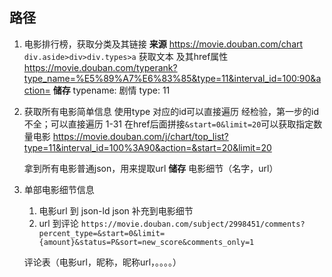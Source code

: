 ## 路径

1. 电影排行榜，获取分类及其链接
   **来源**
   https://movie.douban.com/chart
   `div.aside>div>div.types>a`
   获取文本
   及其href属性 https://movie.douban.com/typerank?type_name=%E5%89%A7%E6%83%85&type=11&interval_id=100:90&action=
   **储存**
   typename: 剧情
   type: 11

2. 获取所有电影简单信息
   使用type 对应的id可以直接遍历
   经检验，第一步的id不全；可以直接遍历 1-31
   在href后面拼接`&start=0&limit=20`可以获取指定数量电影
   https://movie.douban.com/j/chart/top_list?type=11&interval_id=100%3A90&action=&start=20&limit=20

   拿到所有电影普通json，用来提取url
   **储存**
   电影细节（名字，url）

3. 单部电影细节信息
    1. 电影url 到 json-ld
      json 补充到电影细节
    2. url 到评论
       `https://movie.douban.com/subject/2998451/comments?percent_type=&start=0&limit={amount}&status=P&sort=new_score&comments_only=1`
         
    评论表（电影url，昵称，昵称url，。。。。）